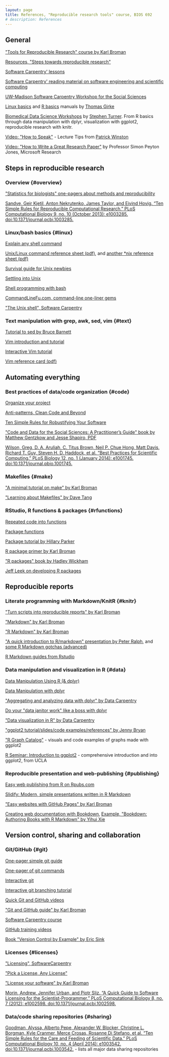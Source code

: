 ```yaml
---
layout: page
title: References, "Reproducible research tools" course, BIOS 692
# description: References 
---
```


## General

["Tools for Reproducible Research" course by Karl Broman](http://kbroman.org/Tools4RR/)

[Resources, "Steps towards reproducible research" ](http://kbroman.org/steps2rr/pages/resources.html)

[Software Carpentry' lessons](http://software-carpentry.org/lessons/)

[Software Carpentry' reading material on software engineering and scientific computing](http://software-carpentry.org/reading/)

[UW-Madison Software Carpentry Workshop for the Social Sciences](https://github.com/UW-Madison-ACI/boot-camps)

[Linux basics](https://sites.google.com/a/bioinformatics.ucr.edu/bioinformatics-manuals/home/linux-basics) and [R basics](https://sites.google.com/a/bioinformatics.ucr.edu/bioinformatics-manuals/home/R_BioCondManual) manuals by [Thomas Girke](http://girke.bioinformatics.ucr.edu/)

[Biomedical Data Science Workshops](http://bioconnector.org/workshops/index.html) by [Stephen Turner](https://github.com/stephenturner/). From R basics through data manipulation with dplyr, visualization with ggplot2, reproducible research with knitr.

[Video: "How to Speak"](https://vimeo.com/101543862) - Lecture Tips from [Patrick Winston](https://people.csail.mit.edu/phw/)

[Video: "How to Write a Great Research Paper"](https://www.youtube.com/watch?v=g3dkRsTqdDA) by Professor Simon Peyton Jones, Microsoft Research

## Steps in reproducible research

### Overview {#overview}

["Statistics for biologists" one-pagers about methods and reproducibility](http://www.nature.com/collections/qghhqm)

[Sandve, Geir Kjetil, Anton Nekrutenko, James Taylor, and Eivind Hovig. “Ten Simple Rules for Reproducible Computational Research.” PLoS Computational Biology 9, no. 10 (October 2013): e1003285. doi:10.1371/journal.pcbi.1003285.](http://journals.plos.org/ploscompbiol/article?id=10.1371/journal.pcbi.1003285)

### Linux/bash basics {#linux}

[Explain any shell command](http://explainshell.com/)

[Unix/Linux command reference sheet (pdf)](https://files.fosswire.com/2007/08/fwunixref.pdf), and [another *nix reference sheet (pdf)](https://cheat-sheets.s3.amazonaws.com/linux-commands-cheat-sheet-new.pdf)

[Survival guide for Unix newbies](http://matt.might.net/articles/basic-unix/)

[Settling into Unix](http://matt.might.net/articles/settling-into-unix/)

[Shell programming with bash](http://matt.might.net/articles/bash-by-example/)

[CommandLineFu.com, command-line one-liner gems](http://www.commandlinefu.com/commands/browse)

["The Unix shell", Software Carpentry](https://swcarpentry.github.io/shell-novice/)

### Text manipulation with grep, awk, sed, vim {#text}

[Tutorial to sed by Bruce Barnett](http://www.grymoire.com/Unix/Sed.html)

[Vim introduction and tutorial](https://blog.interlinked.org/tutorials/vim_tutorial.html)

[Interactive Vim tutorial](http://www.openvim.com/)

[Vim reference card (pdf)](http://web.mit.edu/merolish/Public/vi-ref.pdf)

## Automating everything

### Best practices of data/code organization {#code}

[Organize your project](http://kbroman.org/steps2rr/pages/organize.html)

[Anti-patterns, Clean Code and Beyond](http://www.cbs.dtu.dk/courses/27610/clean_code_index.html)

[Ten Simple Rules for Robustifying Your Software](https://github.com/oicr-gsi/robust-paper)

["Code and Data for the Social Sciences: A Practitioner’s Guide" book by Matthew Gentzkow and Jesse Shapiro, PDF](https://web.stanford.edu/~gentzkow/research/CodeAndData.pdf)

[Wilson, Greg, D. A. Aruliah, C. Titus Brown, Neil P. Chue Hong, Matt Davis, Richard T. Guy, Steven H. D. Haddock, et al. “Best Practices for Scientific Computing.” PLoS Biology 12, no. 1 (January 2014): e1001745. doi:10.1371/journal.pbio.1001745.](http://journals.plos.org/plosbiology/article?id=10.1371/journal.pbio.1001745)

### Makefiles {#make}

["A minimal tutorial on make" by Karl Broman](http://kbroman.org/minimal_make/)

["Learning about Makefiles" by Dave Tang](http://davetang.org/muse/2015/05/31/learning-about-makefiles/)

### RStudio, R functions & packages {#rfunctions}

[Repeated code into functions](http://kbroman.org/steps2rr/pages/functions.html)

[Package functions](http://kbroman.org/steps2rr/pages/packages.html)

[Package tutorial by Hillary Parker](https://hilaryparker.com/2014/04/29/writing-an-r-package-from-scratch/)

[R package primer by Karl Broman](http://kbroman.org/pkg_primer/)

["R packages" book by Hadley Wickham](http://r-pkgs.had.co.nz/)

[Jeff Leek on developing R packages](https://github.com/jtleek/rpackages)

## Reproducible reports

### Literate programming with Markdown/KnitR {#knitr}

["Turn scripts into reproducible reports" by Karl Broman](http://kbroman.org/steps2rr/pages/reports.html)

["Markdown" by Karl Broman](http://kbroman.org/knitr_knutshell/pages/markdown.html)

["R Markdown" by Karl Broman](http://kbroman.org/knitr_knutshell/pages/Rmarkdown.html)

["A quick introduction to R/markdown" presentation by Peter Ralph](http://petrelharp.github.io/r-markdown-tutorial/using-rmarkdown.slides.html), and [some R Markdown gotchas (advanced)](https://petrelharp.github.io/r-markdown-tutorial/gotchas.html)

[R Markdown guides from Rstudio](https://support.rstudio.com/hc/en-us/articles/205368677-R-Markdown-Dynamic-Documents-for-R)

### Data manipulation and visualization in R {#data}

[Data Manipulation Using R (& dplyr)](http://www.slideshare.net/Ram-N/data-manipulation-using-r-acm2014)

[Data Manipulation with dplyr](http://datascienceplus.com/data-manipulation-with-dplyr/)

["Aggregating and analyzing data with dplyr" by Data Carpentry](http://www.datacarpentry.org/R-genomics/04-dplyr.html)

[Do your "data janitor work" like a boss with dplyr](http://www.gettinggeneticsdone.com/2014/08/do-your-data-janitor-work-like-boss.html)

["Data visualization in R" by Data Carpentry](http://www.datacarpentry.org/R-genomics/05-data-visualization.html)

["ggplot2 tutorial/slides/code examples/references" by Jenny Bryan](https://github.com/jennybc/ggplot2-tutorial)

["R Graph Catalog"](http://shiny.stat.ubc.ca/r-graph-catalog/) - visuals and code examples of graphs made with ggplot2

[R Seminar: Introduction to ggplot2](http://www.ats.ucla.edu/stat/r/seminars/ggplot2_intro/ggplot2_intro.htm) - comprehensive introduction and into ggplot2, from UCLA


### Reproducible presentation and web-publishing {#publishing}

[Easy web publishing from R on Rpubs.com](http://rpubs.com/)

[Slidify: Modern, simple presentations written in R Markdown](https://benjaminlmoore.wordpress.com/2014/02/24/slidify-presentations-in-r-markdown/)

["Easy websites with GitHub Pages" by Karl Broman](http://kbroman.org/simple_site/)

[Creating web documentation with Bookdown](https://github.com/rstudio/bookdown), [Example, "Bookdown: Authoring Books with R Markdown" by Yihui Xie](https://bookdown.org/yihui/bookdown/)

## Version control, sharing and collaboration

### Git/GitHub {#git}

[One-pager simple git guide](https://rogerdudler.github.io/git-guide/)

[One-pager of git commands](https://github.com/kbroman/Tools4RR/blob/master/04_Git/GitCommands/git_notes.md)

[Interactive git](https://try.github.io/levels/1/challenges/1)

[Interactive git branching tutorial](http://learngitbranching.js.org/)

[Quick Git and GitHub videos](http://www.dataschool.io/git-and-github-videos-for-beginners/)

["Git and GitHub guide" by Karl Broman](http://kbroman.org/github_tutorial/)

[Software Carpentry course](https://swcarpentry.github.io/git-novice/)

[GitHub training videos](https://www.youtube.com/user/GitHubGuides/videos)

[Book "Version Control by Example" by Eric Sink](http://ericsink.com/vcbe/)

### Licenses {#licenses}

["Licensing", SoftwareCarpentry](https://swcarpentry.github.io/git-novice/11-licensing.html)

["Pick a License, Any License"](https://blog.codinghorror.com/pick-a-license-any-license/)

["License your software" by Karl Broman](http://kbroman.org/steps2rr/pages/licenses.html)

[Morin, Andrew, Jennifer Urban, and Piotr Sliz. “A Quick Guide to Software Licensing for the Scientist-Programmer.” PLoS Computational Biology 8, no. 7 (2012): e1002598. doi:10.1371/journal.pcbi.1002598.](http://journals.plos.org/ploscompbiol/article?id=10.1371/journal.pcbi.1002598)

### Data/code sharing repositories {#sharing}

[Goodman, Alyssa, Alberto Pepe, Alexander W. Blocker, Christine L. Borgman, Kyle Cranmer, Merce Crosas, Rosanne Di Stefano, et al. “Ten Simple Rules for the Care and Feeding of Scientific Data.” PLoS Computational Biology 10, no. 4 (April 2014): e1003542. doi:10.1371/journal.pcbi.1003542.](http://journals.plos.org/ploscompbiol/article?id=10.1371/journal.pcbi.1003542) - lists all major data sharing repositories


